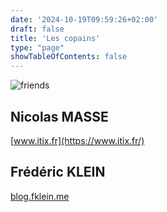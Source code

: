 ```yaml
---
date: '2024-10-19T09:59:26+02:00'
draft: false
title: 'Les copains'
type: "page"
showTableOfContents: false  
---
```


![friends](/images/friends.gif)

## Nicolas MASSE
[www.itix.fr](https://www.itix.fr/)

## Frédéric KLEIN
[blog.fklein.me](https://blog.fklein.me/)

